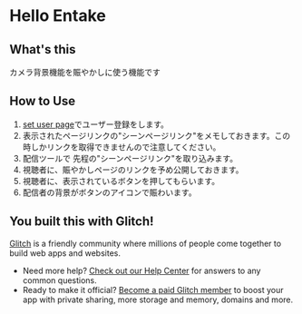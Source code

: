 # Hello Entake

## What's this

カメラ背景機能を賑やかしに使う機能です

## How to Use

1. [set user page](https://entake.glitch.me/setuser)でユーザー登録をします。
1. 表示されたページリンクの"シーンページリンク"をメモしておきます。この時しかリンクを取得できませんので注意してください。
1. 配信ツールで 先程の"シーンページリンク"を取り込みます。
1. 視聴者に、賑やかしページのリンクを予め公開しておきます。
1. 視聴者に、表示されているボタンを押してもらいます。
1. 配信者の背景がボタンのアイコンで賑わいます。


## You built this with Glitch!

[Glitch](https://glitch.com) is a friendly community where millions of people come together to build web apps and websites.

- Need more help? [Check out our Help Center](https://help.glitch.com/) for answers to any common questions.
- Ready to make it official? [Become a paid Glitch member](https://glitch.com/pricing) to boost your app with private sharing, more storage and memory, domains and more.
